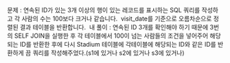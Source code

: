 문제 : 연속된 ID가 있는 3개 이상의 행이 있는 레코드를 표시하는 SQL 쿼리를 작성하고 각 사람의 수는 100보다 크거나 같습니다.
​
visit_date를 기준으로 오름차순으로 정렬된 결과 테이블을 반환합니다.
​
내 풀이 : 연속된 ID 3개를 확인해야 하기 때문에 3번의 SELF JOIN을 실행한 후 각 테이블에서 100이 넘는 사람들의 조건을 넣어주어 해당되는 ID를 반환한 후에 다시 Stadium 테이블에 각테이블에 해당되는 ID와 같은 ID를 반환하게 끔 쿼리를 작성해주었다.(s1에 있거나 s2에 있거나 s3에 있거나)